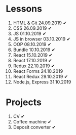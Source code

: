 # Lessons

1. HTML & Git 24.09.2019 ✔
2. CSS 26.09.2019 ✔
3. JS 01.10.2019 ✔
4. JS in browser 03.10.2019 ✔
5. OOP 08.10.2019 ✔
6. Bundle 10.10.2019 ✔
7. React 15.10.2019 ✔
8. React 17.10.2019 ✔
9. Redux 22.10.2019 ✔
10. React Forms 24.10.2019
11. React Redux 29.10.2019 ✔
12. Node.js, Express 31.10.2019

# Projects
1. CV ✔
2. Coffee machine ✔
3. Deposit converter ✔
